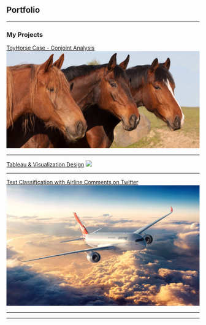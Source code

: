 ## Portfolio

---

### My Projects 

[ToyHorse Case - Conjoint Analysis](/pdf/ToyHorseConjointAnalysis.pdf)
<img src="images/horse.jpg?raw=true"/>

---
[Tableau & Visualization Design](https://public.tableau.com/profile/xinran.xu1488#!/)
<img src="images/Coronavirus.jpg?raw=true"/>

---
[Text Classification with Airline Comments on Twitter](/pdf/AirlineComments.pdf)
<img src="images/airline.jpg?raw=true"/>

---






---
